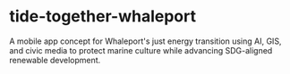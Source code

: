 # tide-together-whaleport
A mobile app concept for Whaleport's just energy transition using AI, GIS, and civic media to protect marine culture while advancing SDG-aligned renewable development.
